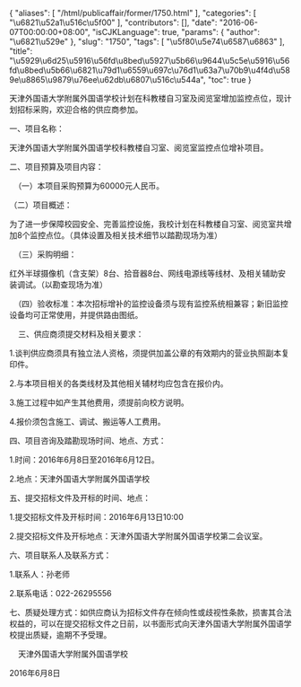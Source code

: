 {
    "aliases": [
        "/html/publicaffair/former/1750.html"
    ],
    "categories": [
        "\u6821\u52a1\u516c\u5f00"
    ],
    "contributors": [],
    "date": "2016-06-07T00:00:00+08:00",
    "isCJKLanguage": true,
    "params": {
        "author": "\u6821\u529e"
    },
    "slug": "1750",
    "tags": [
        "\u5f80\u5e74\u6587\u6863"
    ],
    "title": "\u5929\u6d25\u5916\u56fd\u8bed\u5927\u5b66\u9644\u5c5e\u5916\u56fd\u8bed\u5b66\u6821\u79d1\u6559\u697c\u76d1\u63a7\u70b9\u4f4d\u589e\u8865\u9879\u76ee\u62db\u6807\u516c\u544a",
    "toc": true
}

天津外国语大学附属外国语学校计划在科教楼自习室及阅览室增加监控点位，现计划招标采购，欢迎合格的供应商参加。




一、项目名称：




天津外国语大学附属外国语学校科教楼自习室、阅览室监控点位增补项目。




二、项目预算及项目内容：




  （一）本项目采购预算为60000元人民币。




（二）项目概述：




为了进一步保障校园安全、完善监控设施，我校计划在科教楼自习室、阅览室共增加8个监控点位。（具体设置及相关技术细节以踏勘现场为准）




  （三）采购明细：




红外半球摄像机（含支架）8台、拾音器8台、网线电源线等线材、及相关辅助安装调试。（以勘查现场为准）




  （四）验收标准：本次招标增补的监控设备须与现有监控系统相兼容；新旧监控设备均可正常使用，并提供路由图纸。




    三、供应商须提交材料及相关要求：




1.谈判供应商须具有独立法人资格，须提供加盖公章的有效期内的营业执照副本复印件。




2.与本项目相关的各类线材及其他相关辅材均应包含在报价内。




3.施工过程中如产生其他费用，须提前向校方说明。




4.报价须包含施工、调试、搬运等人工费用。




四、项目咨询及踏勘现场时间、地点、方式：




1.时间：2016年6月8日至2016年6月12日。




2.地点：天津外国语大学附属外国语学校




五、提交招标文件及开标的时间、地点：




1.提交招标文件及开标时间：2016年6月13日10:00




2.提交招标文件及开标地点：天津外国语大学附属外国语学校第二会议室。




六、项目联系人及联系方式：




1.联系人：孙老师




2.联系电话：022-26295556




七、质疑处理方式：如供应商认为招标文件存在倾向性或歧视性条款，损害其合法权益的，可以在提交招标文件之日前，以书面形式向天津外国语大学附属外国语学校提出质疑，逾期不予受理。




    天津外国语大学附属外国语学校 




2016年6月8日     



